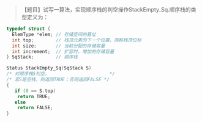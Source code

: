 >【题目】试写一算法，实现顺序栈的判空操作StackEmpty_Sq.顺序栈的类型定义为：
``` c
typedef struct {
  ElemType *elem; // 存储空间的基址
  int top;        // 栈顶元素的下一个位置，简称栈顶位标
  int size;       // 当前分配的存储容量
  int increment;  // 扩容时，增加的存储容量
} SqStack;        // 顺序栈
```

``` c
Status StackEmpty_Sq(SqStack S)
/* 对顺序栈S判空。                      */ 
/* 若S是空栈，则返回TRUE；否则返回FALSE */
{
   if (0 == S.top)
    return TRUE;
   else 
    return FALSE;
}
```
